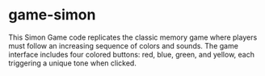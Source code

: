 # game-simon
This Simon Game code replicates the classic memory game where players must follow an increasing sequence of colors and sounds. The game interface includes four colored buttons: red, blue, green, and yellow, each triggering a unique tone when clicked.
